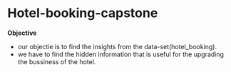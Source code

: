 # Hotel-booking-capstone
**Objective**
  * our objectie is to find the insights from the data-set(hotel_booking).
  * we have to find the hidden information that is useful for the upgrading the bussiness of the hotel. 
